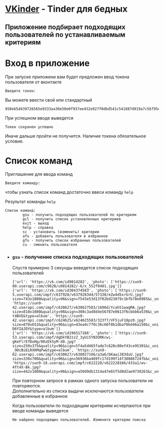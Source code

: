 # [VKinder](https://github.com/netology-code/py-advanced-diplom) - Tinder для бедных

## Приложение подбирает подходящих пользователей по устанавливаемым критериям

# Вход в приложение 
При запуске приложени вам будет предложен ввод токена пользователя от вконтакте 
```
Введите токен:
```
Вы можете ввести свой или стандартный
```
958eb5d439726565e9333aa30e50e0f937ee432e927f0dbd541c541887d919a7c56f95c04217915c32008
```
При успешном вводе выведется 
```
Токен сохранен успешно
```

Иначе дальше пройти не получится. Наличие токена обязательное условие.

# Список команд
Приглашение для ввода команд
```
Введите команду:
```

чтобы узнать список команд достаточно ввеси команду ```help```

Результат команды ```help```
```
Список команд:
        gsu - получить подходящих пользователей по критериям
        gcl - получить список установленных критериев
        exit - выход
        help - справка
        sc - установить (изменить) критерии
        afu - добавить пользователя в избранное
        gfu - получить список избранных пользователей
        cu - сменить пользователя
```

* ### ```gsu``` - получение списка подходящих пользователей
    Спустя примерно 3 секунды веведется список подходящих пользователей
    ```
    {'url': 'https://vk.com/id9814282', 'photo': ['https://sun9-80.userapi.com/c9628/u9814282/-6/x_552f0481.jpg']}
    {'url': 'https://vk.com/id304374583', 'photo': ['https://sun9-5.userapi.com/impf/c637928/v637928344/57338/eZw4d5xrGrU.jpg?size=743x1080&quality=96&sign=f543e53d13f02bd23079c1bfb78e8985&c_uniq_tag=Ney4D6R62tPDVIzFOodvR7p29jJ1O1mQDbR3dk54IiU&type=album', 'https://sun9-42.userapi.com/impf/c638627/v638627583/1696d/Ycah51wagMA.jpg?size=810x1080&quality=96&sign=308c3ad8d4e56787e0613f6cbbb6a539&c_uniq_tag=7XE1ZK9ftoLmTkLnxL48vRruD0ZqDWM7UEeHW-t4BVE&type=album', 'https://sun9-42.userapi.com/impf/c624625/v624625583/323f7/VF5juF18pz0.jpg?size=870x652&quality=96&sign=43ea4c7f0c36c60f8b1dbaf0bd46a150&c_uniq_tag=CsKXbuAUKgXIT7teJqPFW3QXJmzSgCAZCm-D6YIAJDY&type=album']}
    {'url': 'https://vk.com/id196517166', 'photo': ['https://sun9-53.userapi.com/impf/dgDkYB2zzZ_3yUi5YN3ORKcwi-gKeFlrEfDoHg/00zEkSyM-d0.jpg?size=250x375&quality=96&sign=5f4a5d465fade7c620c80ef43ce95301&c_uniq_tag=2XHhL7au1Yewvi32FT0xiTlp6wq-_9OcBiELRXKMqPw&type=album', 'https://sun9-62.userapi.com/impf/c630827/v630827166/a3a6/bKawi383duU.jpg?size=338x700&quality=96&sign=56936ba469fc17d199f14f38886724fb&c_uniq_tag=KiYkmbqHd_2X2JgZne7uSxXXGkyoKs3mRKl1D7hxkUY&type=album', 'https://sun9-18.userapi.com/impf/c622228/v622228166/433a1/wv-4ft4X-Bk.jpg?size=442x1080&quality=96&sign=a50d9db1314a47e65f5d0d2ae9730263&c_uniq_tag=Cjrf1R1zvKhp1ET8v9zHfMebrn7YWDQpn4o5Yp3i0mQ&type=album']}
    ```
    При повторном запросе в рамках одного запуска пользователи не повторяются.  
    Дополнительно из списка выдачи исключаются пользователи добавленные в избранное  
    
    Когда пользователи по подходящим критериям исчерпаются при вводе команды выведется
    ```
  Не найдено подходящих пользователей. Измените критерии поиска
    ```